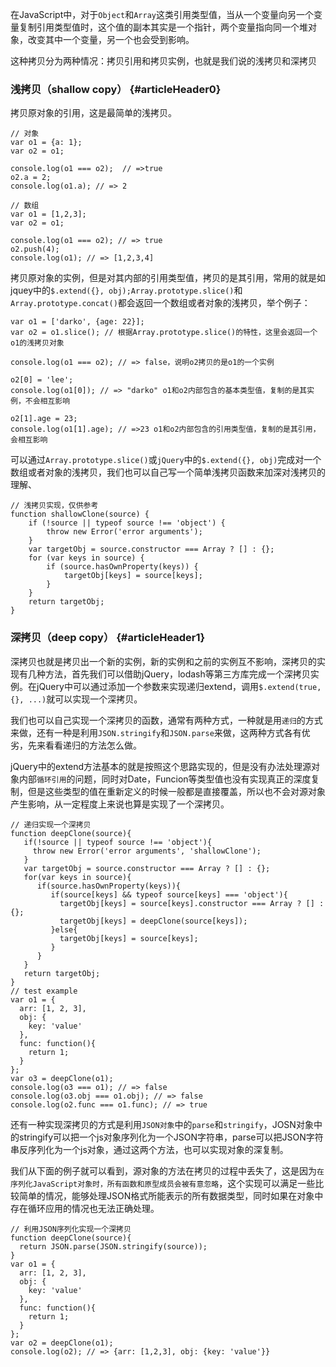 在JavaScript中，对于`Object`和`Array`这类引用类型值，当从一个变量向另一个变量复制引用类型值时，这个值的副本其实是一个指针，两个变量指向同一个堆对象，改变其中一个变量，另一个也会受到影响。

这种拷贝分为两种情况：拷贝引用和拷贝实例，也就是我们说的浅拷贝和深拷贝

### 浅拷贝（shallow copy） {#articleHeader0}

拷贝原对象的引用，这是最简单的浅拷贝。

```
// 对象
var o1 = {a: 1};
var o2 = o1;

console.log(o1 === o2);  // =>true
o2.a = 2; 
console.log(o1.a); // => 2

// 数组
var o1 = [1,2,3];
var o2 = o1;

console.log(o1 === o2); // => true
o2.push(4);
console.log(o1); // => [1,2,3,4]
```

拷贝原对象的实例，但是对其内部的引用类型值，拷贝的是其引用，常用的就是如jquey中的`$.extend({}, obj);Array.prototype.slice()`和`Array.prototype.concat()`都会返回一个数组或者对象的浅拷贝，举个例子：

```
var o1 = ['darko', {age: 22}];
var o2 = o1.slice(); // 根据Array.prototype.slice()的特性，这里会返回一个o1的浅拷贝对象

console.log(o1 === o2); // => false，说明o2拷贝的是o1的一个实例

o2[0] = 'lee';
console.log(o1[0]); // => "darko" o1和o2内部包含的基本类型值，复制的是其实例，不会相互影响

o2[1].age = 23;
console.log(o1[1].age); // =>23 o1和o2内部包含的引用类型值，复制的是其引用，会相互影响
```

可以通过`Array.prototype.slice()`或`jQuery`中的`$.extend({}, obj)`完成对一个数组或者对象的浅拷贝，我们也可以自己写一个简单浅拷贝函数来加深对浅拷贝的理解、

```
// 浅拷贝实现，仅供参考
function shallowClone(source) {
    if (!source || typeof source !== 'object') {
        throw new Error('error arguments');
    }
    var targetObj = source.constructor === Array ? [] : {};
    for (var keys in source) {
        if (source.hasOwnProperty(keys)) {
            targetObj[keys] = source[keys];
        }
    }
    return targetObj;
}

```

### 深拷贝（deep copy） {#articleHeader1}

深拷贝也就是拷贝出一个新的实例，新的实例和之前的实例互不影响，深拷贝的实现有几种方法，首先我们可以借助jQuery，lodash等第三方库完成一个深拷贝实例。在jQuery中可以通过添加一个参数来实现递归extend，调用`$.extend(true, {}, ...)`就可以实现一个深拷贝。

我们也可以自己实现一个深拷贝的函数，通常有两种方式，一种就是用`递归`的方式来做，还有一种是利用`JSON.stringify`和`JSON.parse`来做，这两种方式各有优劣，先来看看递归的方法怎么做。

jQuery中的extend方法基本的就是按照这个思路实现的，但是没有办法处理源对象内部`循环引用`的问题，同时对Date，Funcion等类型值也没有实现真正的深度复制，但是这些类型的值在重新定义的时候一般都是直接覆盖，所以也不会对源对象产生影响，从一定程度上来说也算是实现了一个深拷贝。

```
// 递归实现一个深拷贝
function deepClone(source){
   if(!source || typeof source !== 'object'){
     throw new Error('error arguments', 'shallowClone');
   }
   var targetObj = source.constructor === Array ? [] : {};
   for(var keys in source){
      if(source.hasOwnProperty(keys)){
         if(source[keys] && typeof source[keys] === 'object'){
           targetObj[keys] = source[keys].constructor === Array ? [] : {};
           targetObj[keys] = deepClone(source[keys]);
         }else{
           targetObj[keys] = source[keys];
         }
      } 
   }
   return targetObj;
}
// test example
var o1 = {
  arr: [1, 2, 3],
  obj: {
    key: 'value'
  },
  func: function(){
    return 1;
  }
};
var o3 = deepClone(o1);
console.log(o3 === o1); // => false
console.log(o3.obj === o1.obj); // => false
console.log(o2.func === o1.func); // => true
```

还有一种实现深拷贝的方式是利用`JSON对象`中的`parse`和`stringify`，JOSN对象中的stringify可以把一个js对象序列化为一个JSON字符串，parse可以把JSON字符串反序列化为一个js对象，通过这两个方法，也可以实现对象的深复制。

我们从下面的例子就可以看到，源对象的方法在拷贝的过程中丢失了，这是因为`在序列化JavaScript对象时，所有函数和原型成员会被有意忽略`，这个实现可以满足一些比较简单的情况，能够处理JSON格式所能表示的所有数据类型，同时如果在对象中存在循环应用的情况也无法正确处理。

```
// 利用JSON序列化实现一个深拷贝
function deepClone(source){
  return JSON.parse(JSON.stringify(source));
}
var o1 = {
  arr: [1, 2, 3],
  obj: {
    key: 'value'
  },
  func: function(){
    return 1;
  }
};
var o2 = deepClone(o1);
console.log(o2); // => {arr: [1,2,3], obj: {key: 'value'}}
```



